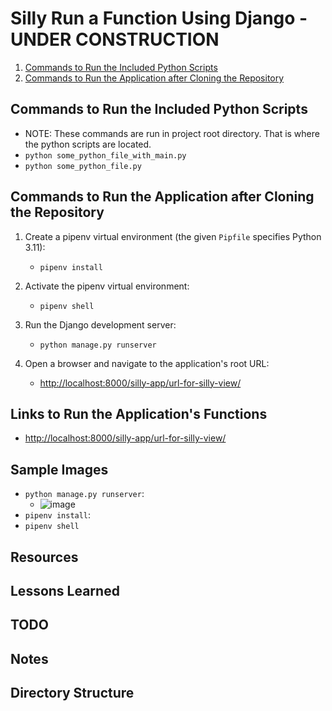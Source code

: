 # Silly Run a Function Using Django - **UNDER CONSTRUCTION**

1. [Commands to Run the Included Python Scripts](./README.md#commands-to-run-the-included-python-scripts)
1. [Commands to Run the Application after Cloning the Repository](./README.md#commands-to-run-the-application-after-cloning-the-repository)

## Commands to Run the Included Python Scripts

* NOTE: These commands are run in project root directory. That is where the python scripts are located.
* `python some_python_file_with_main.py`
* `python some_python_file.py`

## Commands to Run the Application after Cloning the Repository

1. Create a pipenv virtual environment (the given `Pipfile` specifies Python 3.11):
    * `pipenv install`

1. Activate the pipenv virtual environment:
    * `pipenv shell`

1. Run the Django development server:
    * `python manage.py runserver`

1. Open a browser and navigate to the application's root URL:
    * <http://localhost:8000/silly-app/url-for-silly-view/>

## Links to Run the Application's Functions

* <http://localhost:8000/silly-app/url-for-silly-view/>

## Sample Images

* `python manage.py runserver`:
    * ![image](https://user-images.githubusercontent.com/47562501/206469247-571317c7-e23e-4b86-b07f-c44417b32eca.png)
* `pipenv install`:
* `pipenv shell`

## Resources

## Lessons Learned

## TODO

## Notes

## Directory Structure
